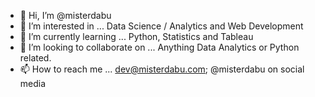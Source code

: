 - 👋 Hi, I’m @misterdabu
- 👀 I’m interested in ... Data Science / Analytics and Web Development
- 🌱 I’m currently learning ... Python, Statistics and Tableau
- 💞️ I’m looking to collaborate on ... Anything Data Analytics or Python related. 
- 📫 How to reach me ... dev@misterdabu.com; @misterdabu on social media

<!---
misterdabu/misterdabu is a ✨ special ✨ repository because its `README.md` (this file) appears on your GitHub profile.
You can click the Preview link to take a look at your changes.
--->

